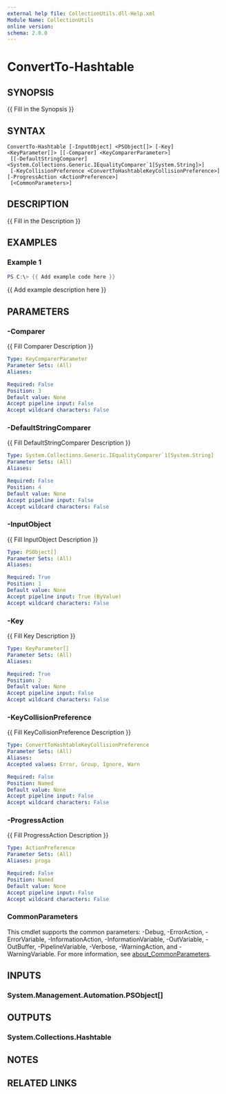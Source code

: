 ```yaml
---
external help file: CollectionUtils.dll-Help.xml
Module Name: CollectionUtils
online version:
schema: 2.0.0
---
```


# ConvertTo-Hashtable

## SYNOPSIS
{{ Fill in the Synopsis }}

## SYNTAX

```
ConvertTo-Hashtable [-InputObject] <PSObject[]> [-Key] <KeyParameter[]> [[-Comparer] <KeyComparerParameter>]
 [[-DefaultStringComparer] <System.Collections.Generic.IEqualityComparer`1[System.String]>]
 [-KeyCollisionPreference <ConvertToHashtableKeyCollisionPreference>] [-ProgressAction <ActionPreference>]
 [<CommonParameters>]
```

## DESCRIPTION
{{ Fill in the Description }}

## EXAMPLES

### Example 1
```powershell
PS C:\> {{ Add example code here }}
```

{{ Add example description here }}

## PARAMETERS

### -Comparer
{{ Fill Comparer Description }}

```yaml
Type: KeyComparerParameter
Parameter Sets: (All)
Aliases:

Required: False
Position: 3
Default value: None
Accept pipeline input: False
Accept wildcard characters: False
```

### -DefaultStringComparer
{{ Fill DefaultStringComparer Description }}

```yaml
Type: System.Collections.Generic.IEqualityComparer`1[System.String]
Parameter Sets: (All)
Aliases:

Required: False
Position: 4
Default value: None
Accept pipeline input: False
Accept wildcard characters: False
```

### -InputObject
{{ Fill InputObject Description }}

```yaml
Type: PSObject[]
Parameter Sets: (All)
Aliases:

Required: True
Position: 1
Default value: None
Accept pipeline input: True (ByValue)
Accept wildcard characters: False
```

### -Key
{{ Fill Key Description }}

```yaml
Type: KeyParameter[]
Parameter Sets: (All)
Aliases:

Required: True
Position: 2
Default value: None
Accept pipeline input: False
Accept wildcard characters: False
```

### -KeyCollisionPreference
{{ Fill KeyCollisionPreference Description }}

```yaml
Type: ConvertToHashtableKeyCollisionPreference
Parameter Sets: (All)
Aliases:
Accepted values: Error, Group, Ignore, Warn

Required: False
Position: Named
Default value: None
Accept pipeline input: False
Accept wildcard characters: False
```

### -ProgressAction
{{ Fill ProgressAction Description }}

```yaml
Type: ActionPreference
Parameter Sets: (All)
Aliases: proga

Required: False
Position: Named
Default value: None
Accept pipeline input: False
Accept wildcard characters: False
```

### CommonParameters
This cmdlet supports the common parameters: -Debug, -ErrorAction, -ErrorVariable, -InformationAction, -InformationVariable, -OutVariable, -OutBuffer, -PipelineVariable, -Verbose, -WarningAction, and -WarningVariable. For more information, see [about_CommonParameters](http://go.microsoft.com/fwlink/?LinkID=113216).

## INPUTS

### System.Management.Automation.PSObject[]

## OUTPUTS

### System.Collections.Hashtable

## NOTES

## RELATED LINKS
